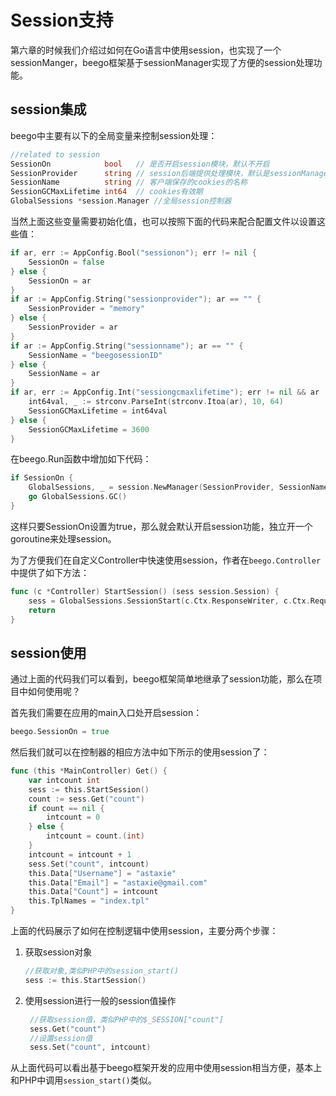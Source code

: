 # Session支持
第六章的时候我们介绍过如何在Go语言中使用session，也实现了一个sessionManger，beego框架基于sessionManager实现了方便的session处理功能。

## session集成
beego中主要有以下的全局变量来控制session处理：
```go
//related to session 
SessionOn            bool   // 是否开启session模块，默认不开启
SessionProvider      string // session后端提供处理模块，默认是sessionManager支持的memory
SessionName          string // 客户端保存的cookies的名称
SessionGCMaxLifetime int64  // cookies有效期
GlobalSessions *session.Manager //全局session控制器
```

当然上面这些变量需要初始化值，也可以按照下面的代码来配合配置文件以设置这些值：
```go
if ar, err := AppConfig.Bool("sessionon"); err != nil {
	SessionOn = false
} else {
	SessionOn = ar
}
if ar := AppConfig.String("sessionprovider"); ar == "" {
	SessionProvider = "memory"
} else {
	SessionProvider = ar
}
if ar := AppConfig.String("sessionname"); ar == "" {
	SessionName = "beegosessionID"
} else {
	SessionName = ar
}
if ar, err := AppConfig.Int("sessiongcmaxlifetime"); err != nil && ar != 0 {
	int64val, _ := strconv.ParseInt(strconv.Itoa(ar), 10, 64)
	SessionGCMaxLifetime = int64val
} else {
	SessionGCMaxLifetime = 3600
}	
```

在beego.Run函数中增加如下代码：
```go
if SessionOn {
	GlobalSessions, _ = session.NewManager(SessionProvider, SessionName, SessionGCMaxLifetime)
	go GlobalSessions.GC()
}
```
这样只要SessionOn设置为true，那么就会默认开启session功能，独立开一个goroutine来处理session。

为了方便我们在自定义Controller中快速使用session，作者在`beego.Controller`中提供了如下方法：
```go
func (c *Controller) StartSession() (sess session.Session) {
	sess = GlobalSessions.SessionStart(c.Ctx.ResponseWriter, c.Ctx.Request)
	return
}
```

## session使用
通过上面的代码我们可以看到，beego框架简单地继承了session功能，那么在项目中如何使用呢？

首先我们需要在应用的main入口处开启session：
```go
beego.SessionOn = true
```

然后我们就可以在控制器的相应方法中如下所示的使用session了：		
```go
func (this *MainController) Get() {
	var intcount int
	sess := this.StartSession()
	count := sess.Get("count")
	if count == nil {
		intcount = 0
	} else {
		intcount = count.(int)
	}
	intcount = intcount + 1
	sess.Set("count", intcount)
	this.Data["Username"] = "astaxie"
	this.Data["Email"] = "astaxie@gmail.com"
	this.Data["Count"] = intcount
	this.TplNames = "index.tpl"
}
```

上面的代码展示了如何在控制逻辑中使用session，主要分两个步骤：
1. 获取session对象
    ```go
    //获取对象,类似PHP中的session_start()
    sess := this.StartSession()
    ```

2. 使用session进行一般的session值操作
   ```go
    //获取session值，类似PHP中的$_SESSION["count"]
    sess.Get("count")
    //设置session值
    sess.Set("count", intcount)
    ```
从上面代码可以看出基于beego框架开发的应用中使用session相当方便，基本上和PHP中调用`session_start()`类似。